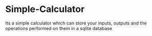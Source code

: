# Simple-Calculator
Its a simple calculator which can store your inputs, outputs and the operations performed on them in a sqlite database
